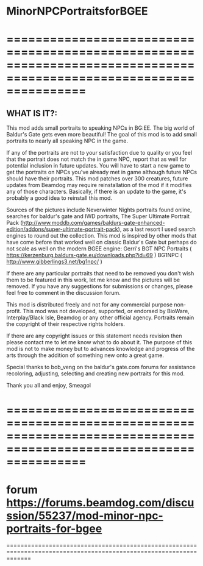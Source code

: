 # MinorNPCPortraitsforBGEE
===================================================================================================================
===================================================================================================================
WHAT IS IT?:
--------------------------------------------------------
This mod adds small portraits to speaking NPCs in BG:EE.  The big world of Baldur's Gate gets even more beautiful! 
The goal of this mod is to add small portraits to nearly all speaking NPC in the game.  

If any of the portraits are not to your satisfaction due to quality or you feel that the portrait does not
match the in game NPC, report that as well for potential inclusion in future updates.  You will have to 
start a new game to get the portraits on NPCs you've already met in game although future NPCs should have their
portraits.  This mod patches over 300 creatures, future updates from Beamdog may require reinstallation of the mod if
it modifies any of those characters.  Basically, if there is an update to the game, it's probably a good idea to reinstall this mod.

Sources of the pictures include Neverwinter Nights portraits found online, searches for baldur's gate and IWD portraits,
The Super Ultimate Portrait Pack (http://www.moddb.com/games/baldurs-gate-enhanced-edition/addons/super-ultimate-portrait-pack),
 as a last resort I used search engines to round out the collection.   This mod is inspired by other mods that have come before that worked well on classic Baldur's Gate but perhaps do not scale as well on the modern BGEE engine:
Gerri's BGT NPC Portraits ( https://kerzenburg.baldurs-gate.eu/downloads.php?id=69 )
BG1NPC ( http://www.gibberlings3.net/bg1npc/ )

If there are any particular portraits that need to be removed you don't wish them to be featured in this work, let me know and the pictures will be removed. If you have any suggestions for submissions or changes, please feel free to comment in the discussion forum.

This mod is distributed freely and not for any commercial purpose non-profit.  This mod was not developed, supported, 
or endorsed by BioWare, Interplay/Black Isle, Beamdog or any other official agency. Portraits remain the copyright of 
their respective rights holders.  

If there are any copyright issues or this statement needs revision then please contact me to let me know what to do 
about it.  The purpose of this mod is not to make money but to advances knowledge and progress of the arts through 
the addition of something new onto a great game. 

Special thanks to bob_veng on the baldur's gate.com forums for assistance recoloring, adjusting, selecting and creating new portraits 
for this mod.

Thank you all and enjoy,
Smeagol

===================================================================================================================
===================================================================================================================
forum
https://forums.beamdog.com/discussion/55237/mod-minor-npc-portraits-for-bgee
===================================================================================================================
===================================================================================================================

